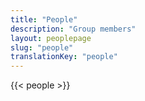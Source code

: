 ```yaml
---
title: "People"
description: "Group members"
layout: peoplepage
slug: "people"
translationKey: "people"
---
```

{{< people >}}
